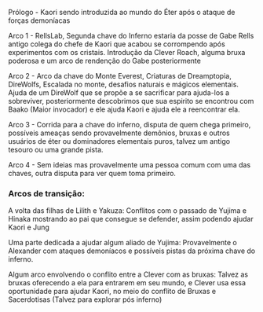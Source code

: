 
Prólogo - Kaori sendo introduzida ao mundo do Éter após o ataque de forças demoníacas

Arco 1 - RellsLab, Segunda chave do Inferno estaria da posse de Gabe Rells antigo colega do chefe de Kaori que acabou se corrompendo após experimentos com os cristais. Introdução da Clever Roach, alguma bruxa poderosa e um arco de rendenção do Gabe posteriormente

Arco 2 - Arco da chave do Monte Everest, Criaturas de Dreamptopia, DireWolfs, Escalada no monte, desafios naturais e mágicos elementais. Ajuda de um DireWolf que se propõe a se sacrificar para ajuda-los a sobreviver, posteriormente descobrimos que sua espirito se encontrou com Baako (Maior invocador) e ele ajuda Kaori e ajuda ele a reencontrar ela.

Arco 3 - Corrida para a chave do inferno, disputa de quem chega primeiro, possíveis ameaças sendo provavelmente demônios, bruxas e outros usuários de éter ou dominadores elementais puros, talvez um antigo tesouro ou uma grande pista.

Arco 4 - Sem ideias mas provavelmente uma pessoa comum com uma das chaves, outra disputa para ver quem toma primeiro.

### Arcos de transição:

A volta das filhas de Lilith e Yakuza: Conflitos com o passado de Yujima e Hinaka mostrando ao pai que consegue se defender, assim podendo ajudar Kaori e Jung

Uma parte dedicada a ajudar algum aliado de Yujima: Provavelmente o Alexander com ataques demoníacos e possíveis pistas da próxima chave do inferno.

Algum arco envolvendo o conflito entre a Clever com as bruxas: Talvez as bruxas oferecendo a ela para entrarem em seu mundo, e Clever usa essa oportunidade para ajudar Kaori, no meio do conflito de Bruxas e Sacerdotisas (Talvez para explorar pós inferno)

